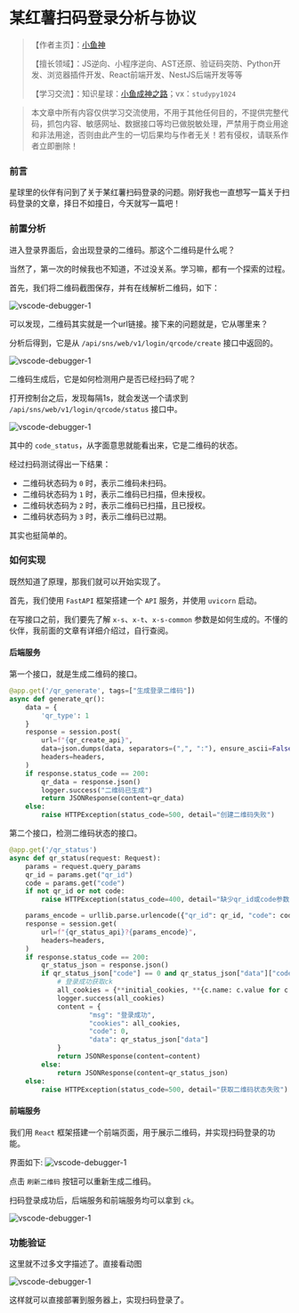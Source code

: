 # 某红薯扫码登录分析与协议

> 【作者主页】：[小鱼神](https://img-blog.csdnimg.cn/2021062911555986.png)
>
> 【擅长领域】：JS逆向、小程序逆向、AST还原、验证码突防、Python开发、浏览器插件开发、React前端开发、NestJS后端开发等等
>
> 【学习交流】：知识星球：[小鱼成神之路](https://t.zsxq.com/gkn0r)；vx：`studypy1024`


> 本文章中所有内容仅供学习交流使用，不用于其他任何目的，不提供完整代码，抓包内容、敏感网址、数据接口等均已做脱敏处理，严禁用于商业用途和非法用途，否则由此产生的一切后果均与作者无关！若有侵权，请联系作者立即删除！

### 前言

星球里的伙伴有问到了关于某红薯扫码登录的问题。刚好我也一直想写一篇关于扫码登录的文章，择日不如撞日，今天就写一篇吧！

### 前置分析

进入登录界面后，会出现登录的二维码。那这个二维码是什么呢？

当然了，第一次的时候我也不知道，不过没关系。学习嘛，都有一个探索的过程。

首先，我们将二维码截图保存，并有在线解析二维码，如下：

![vscode-debugger-1](/images/reverse/jsreverse/xhs-scan-login/1.png)

可以发现，二维码其实就是一个url链接。接下来的问题就是，它从哪里来？

分析后得到，它是从 `/api/sns/web/v1/login/qrcode/create` 接口中返回的。

![vscode-debugger-1](/images/reverse/jsreverse/xhs-scan-login/2.png)

二维码生成后，它是如何检测用户是否已经扫码了呢？

打开控制台之后，发现每隔1s，就会发送一个请求到 `/api/sns/web/v1/login/qrcode/status` 接口中。

![vscode-debugger-1](/images/reverse/jsreverse/xhs-scan-login/3.png)

其中的 `code_status`，从字面意思就能看出来，它是二维码的状态。

经过扫码测试得出一下结果：

- 二维码状态码为 `0` 时，表示二维码未扫码。
- 二维码状态码为 `1` 时，表示二维码已扫描，但未授权。
- 二维码状态码为 `2` 时，表示二维码已扫描，且已授权。
- 二维码状态码为 `3` 时，表示二维码已过期。

其实也挺简单的。

### 如何实现

既然知道了原理，那我们就可以开始实现了。

首先，我们使用 `FastAPI` 框架搭建一个 `API` 服务，并使用 `uvicorn` 启动。

在写接口之前，我们要先了解 `x-s`、`x-t`、`x-s-common` 参数是如何生成的。不懂的伙伴，我前面的文章有详细介绍过，自行查阅。

#### 后端服务

第一个接口，就是生成二维码的接口。

```python
@app.get('/qr_generate', tags=["生成登录二维码"])
async def generate_qr():
    data = {
        'qr_type': 1
    }
    response = session.post(
        url=f"{qr_create_api}",
        data=json.dumps(data, separators=(",", ":"), ensure_ascii=False).encode('utf-8'),
        headers=headers,
    )
    if response.status_code == 200:
        qr_data = response.json()
        logger.success("二维码已生成")
        return JSONResponse(content=qr_data)
    else:
        raise HTTPException(status_code=500, detail="创建二维码失败")
```

第二个接口，检测二维码状态的接口。


```python
@app.get('/qr_status')
async def qr_status(request: Request):
    params = request.query_params
    qr_id = params.get("qr_id")
    code = params.get("code")
    if not qr_id or not code:
        raise HTTPException(status_code=400, detail="缺少qr_id或code参数")

    params_encode = urllib.parse.urlencode({"qr_id": qr_id, "code": code })
    response = session.get(
        url=f"{qr_status_api}?{params_encode}",
        headers=headers,
    )
    if response.status_code == 200:
        qr_status_json = response.json()
        if qr_status_json["code"] == 0 and qr_status_json["data"]["code_status"] == 2:
            # 登录成功获取ck
            all_cookies = {**initial_cookies, **{c.name: c.value for c in response.cookies}}
            logger.success(all_cookies)
            content = {
                    "msg": "登录成功",
                    "cookies": all_cookies,
                    "code": 0,
                    "data": qr_status_json["data"]
            }
            return JSONResponse(content=content)
        else:
            return JSONResponse(content=qr_status_json)
    else:
        raise HTTPException(status_code=500, detail="获取二维码状态失败")
```

#### 前端服务

我们用 `React` 框架搭建一个前端页面，用于展示二维码，并实现扫码登录的功能。

界面如下:
![vscode-debugger-1](/images/reverse/jsreverse/xhs-scan-login/4.png)

点击 `刷新二维码` 按钮可以重新生成二维码。

扫码登录成功后，后端服务和前端服务均可以拿到 `ck`。

![vscode-debugger-1](/images/reverse/jsreverse/xhs-scan-login/6.png)


### 功能验证

这里就不过多文字描述了。直接看动图

![vscode-debugger-1](/images/reverse/jsreverse/xhs-scan-login/5.gif)

这样就可以直接部署到服务器上，实现扫码登录了。